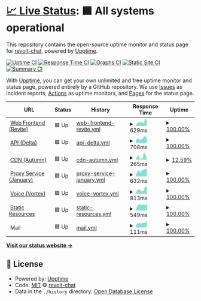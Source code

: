 # [📈 Live Status](https://status.revolt.chat): <!--live status--> **🟩 All systems operational**

This repository contains the open-source uptime monitor and status page for [revolt-chat](https://status.revolt.chat), powered by [Upptime](https://github.com/upptime/upptime).

[![Uptime CI](https://github.com/revolt-chat/status/workflows/Uptime%20CI/badge.svg)](https://github.com/revolt-chat/status/actions?query=workflow%3A%22Uptime+CI%22)
[![Response Time CI](https://github.com/revolt-chat/status/workflows/Response%20Time%20CI/badge.svg)](https://github.com/revolt-chat/status/actions?query=workflow%3A%22Response+Time+CI%22)
[![Graphs CI](https://github.com/revolt-chat/status/workflows/Graphs%20CI/badge.svg)](https://github.com/revolt-chat/status/actions?query=workflow%3A%22Graphs+CI%22)
[![Static Site CI](https://github.com/revolt-chat/status/workflows/Static%20Site%20CI/badge.svg)](https://github.com/revolt-chat/status/actions?query=workflow%3A%22Static+Site+CI%22)
[![Summary CI](https://github.com/revolt-chat/status/workflows/Summary%20CI/badge.svg)](https://github.com/revolt-chat/status/actions?query=workflow%3A%22Summary+CI%22)

With [Upptime](https://upptime.js.org), you can get your own unlimited and free uptime monitor and status page, powered entirely by a GitHub repository. We use [Issues](https://github.com/revolt-chat/status/issues) as incident reports, [Actions](https://github.com/revolt-chat/status/actions) as uptime monitors, and [Pages](https://status.revolt.chat) for the status page.

<!--start: status pages-->
<!-- This summary is generated by Upptime (https://github.com/upptime/upptime) -->
<!-- Do not edit this manually, your changes will be overwritten -->
<!-- prettier-ignore -->
| URL | Status | History | Response Time | Uptime |
| --- | ------ | ------- | ------------- | ------ |
| <img alt="" src="https://icons.duckduckgo.com/ip3/app.revolt.chat.ico" height="13"> [Web Frontend (Revite)](https://app.revolt.chat) | 🟩 Up | [web-frontend-revite.yml](https://github.com/revolt-chat/status/commits/HEAD/history/web-frontend-revite.yml) | <details><summary><img alt="Response time graph" src="./graphs/web-frontend-revite/response-time-week.png" height="20"> 629ms</summary><br><a href="https://status.revolt.chat/history/web-frontend-revite"><img alt="Response time 617" src="https://img.shields.io/endpoint?url=https%3A%2F%2Fraw.githubusercontent.com%2Frevolt-chat%2Fstatus%2FHEAD%2Fapi%2Fweb-frontend-revite%2Fresponse-time.json"></a><br><a href="https://status.revolt.chat/history/web-frontend-revite"><img alt="24-hour response time 725" src="https://img.shields.io/endpoint?url=https%3A%2F%2Fraw.githubusercontent.com%2Frevolt-chat%2Fstatus%2FHEAD%2Fapi%2Fweb-frontend-revite%2Fresponse-time-day.json"></a><br><a href="https://status.revolt.chat/history/web-frontend-revite"><img alt="7-day response time 629" src="https://img.shields.io/endpoint?url=https%3A%2F%2Fraw.githubusercontent.com%2Frevolt-chat%2Fstatus%2FHEAD%2Fapi%2Fweb-frontend-revite%2Fresponse-time-week.json"></a><br><a href="https://status.revolt.chat/history/web-frontend-revite"><img alt="30-day response time 606" src="https://img.shields.io/endpoint?url=https%3A%2F%2Fraw.githubusercontent.com%2Frevolt-chat%2Fstatus%2FHEAD%2Fapi%2Fweb-frontend-revite%2Fresponse-time-month.json"></a><br><a href="https://status.revolt.chat/history/web-frontend-revite"><img alt="1-year response time 617" src="https://img.shields.io/endpoint?url=https%3A%2F%2Fraw.githubusercontent.com%2Frevolt-chat%2Fstatus%2FHEAD%2Fapi%2Fweb-frontend-revite%2Fresponse-time-year.json"></a></details> | <details><summary><a href="https://status.revolt.chat/history/web-frontend-revite">100.00%</a></summary><a href="https://status.revolt.chat/history/web-frontend-revite"><img alt="All-time uptime 100.00%" src="https://img.shields.io/endpoint?url=https%3A%2F%2Fraw.githubusercontent.com%2Frevolt-chat%2Fstatus%2FHEAD%2Fapi%2Fweb-frontend-revite%2Fuptime.json"></a><br><a href="https://status.revolt.chat/history/web-frontend-revite"><img alt="24-hour uptime 100.00%" src="https://img.shields.io/endpoint?url=https%3A%2F%2Fraw.githubusercontent.com%2Frevolt-chat%2Fstatus%2FHEAD%2Fapi%2Fweb-frontend-revite%2Fuptime-day.json"></a><br><a href="https://status.revolt.chat/history/web-frontend-revite"><img alt="7-day uptime 100.00%" src="https://img.shields.io/endpoint?url=https%3A%2F%2Fraw.githubusercontent.com%2Frevolt-chat%2Fstatus%2FHEAD%2Fapi%2Fweb-frontend-revite%2Fuptime-week.json"></a><br><a href="https://status.revolt.chat/history/web-frontend-revite"><img alt="30-day uptime 100.00%" src="https://img.shields.io/endpoint?url=https%3A%2F%2Fraw.githubusercontent.com%2Frevolt-chat%2Fstatus%2FHEAD%2Fapi%2Fweb-frontend-revite%2Fuptime-month.json"></a><br><a href="https://status.revolt.chat/history/web-frontend-revite"><img alt="1-year uptime 100.00%" src="https://img.shields.io/endpoint?url=https%3A%2F%2Fraw.githubusercontent.com%2Frevolt-chat%2Fstatus%2FHEAD%2Fapi%2Fweb-frontend-revite%2Fuptime-year.json"></a></details>
| <img alt="" src="https://icons.duckduckgo.com/ip3/api.revolt.chat.ico" height="13"> [API (Delta)](https://api.revolt.chat) | 🟩 Up | [api-delta.yml](https://github.com/revolt-chat/status/commits/HEAD/history/api-delta.yml) | <details><summary><img alt="Response time graph" src="./graphs/api-delta/response-time-week.png" height="20"> 708ms</summary><br><a href="https://status.revolt.chat/history/api-delta"><img alt="Response time 607" src="https://img.shields.io/endpoint?url=https%3A%2F%2Fraw.githubusercontent.com%2Frevolt-chat%2Fstatus%2FHEAD%2Fapi%2Fapi-delta%2Fresponse-time.json"></a><br><a href="https://status.revolt.chat/history/api-delta"><img alt="24-hour response time 673" src="https://img.shields.io/endpoint?url=https%3A%2F%2Fraw.githubusercontent.com%2Frevolt-chat%2Fstatus%2FHEAD%2Fapi%2Fapi-delta%2Fresponse-time-day.json"></a><br><a href="https://status.revolt.chat/history/api-delta"><img alt="7-day response time 708" src="https://img.shields.io/endpoint?url=https%3A%2F%2Fraw.githubusercontent.com%2Frevolt-chat%2Fstatus%2FHEAD%2Fapi%2Fapi-delta%2Fresponse-time-week.json"></a><br><a href="https://status.revolt.chat/history/api-delta"><img alt="30-day response time 591" src="https://img.shields.io/endpoint?url=https%3A%2F%2Fraw.githubusercontent.com%2Frevolt-chat%2Fstatus%2FHEAD%2Fapi%2Fapi-delta%2Fresponse-time-month.json"></a><br><a href="https://status.revolt.chat/history/api-delta"><img alt="1-year response time 607" src="https://img.shields.io/endpoint?url=https%3A%2F%2Fraw.githubusercontent.com%2Frevolt-chat%2Fstatus%2FHEAD%2Fapi%2Fapi-delta%2Fresponse-time-year.json"></a></details> | <details><summary><a href="https://status.revolt.chat/history/api-delta">100.00%</a></summary><a href="https://status.revolt.chat/history/api-delta"><img alt="All-time uptime 100.00%" src="https://img.shields.io/endpoint?url=https%3A%2F%2Fraw.githubusercontent.com%2Frevolt-chat%2Fstatus%2FHEAD%2Fapi%2Fapi-delta%2Fuptime.json"></a><br><a href="https://status.revolt.chat/history/api-delta"><img alt="24-hour uptime 100.00%" src="https://img.shields.io/endpoint?url=https%3A%2F%2Fraw.githubusercontent.com%2Frevolt-chat%2Fstatus%2FHEAD%2Fapi%2Fapi-delta%2Fuptime-day.json"></a><br><a href="https://status.revolt.chat/history/api-delta"><img alt="7-day uptime 100.00%" src="https://img.shields.io/endpoint?url=https%3A%2F%2Fraw.githubusercontent.com%2Frevolt-chat%2Fstatus%2FHEAD%2Fapi%2Fapi-delta%2Fuptime-week.json"></a><br><a href="https://status.revolt.chat/history/api-delta"><img alt="30-day uptime 100.00%" src="https://img.shields.io/endpoint?url=https%3A%2F%2Fraw.githubusercontent.com%2Frevolt-chat%2Fstatus%2FHEAD%2Fapi%2Fapi-delta%2Fuptime-month.json"></a><br><a href="https://status.revolt.chat/history/api-delta"><img alt="1-year uptime 100.00%" src="https://img.shields.io/endpoint?url=https%3A%2F%2Fraw.githubusercontent.com%2Frevolt-chat%2Fstatus%2FHEAD%2Fapi%2Fapi-delta%2Fuptime-year.json"></a></details>
| <img alt="" src="https://icons.duckduckgo.com/ip3/autumn.revolt.chat.ico" height="13"> [CDN (Autumn)](https://autumn.revolt.chat) | 🟩 Up | [cdn-autumn.yml](https://github.com/revolt-chat/status/commits/HEAD/history/cdn-autumn.yml) | <details><summary><img alt="Response time graph" src="./graphs/cdn-autumn/response-time-week.png" height="20"> 265ms</summary><br><a href="https://status.revolt.chat/history/cdn-autumn"><img alt="Response time 287" src="https://img.shields.io/endpoint?url=https%3A%2F%2Fraw.githubusercontent.com%2Frevolt-chat%2Fstatus%2FHEAD%2Fapi%2Fcdn-autumn%2Fresponse-time.json"></a><br><a href="https://status.revolt.chat/history/cdn-autumn"><img alt="24-hour response time 87" src="https://img.shields.io/endpoint?url=https%3A%2F%2Fraw.githubusercontent.com%2Frevolt-chat%2Fstatus%2FHEAD%2Fapi%2Fcdn-autumn%2Fresponse-time-day.json"></a><br><a href="https://status.revolt.chat/history/cdn-autumn"><img alt="7-day response time 265" src="https://img.shields.io/endpoint?url=https%3A%2F%2Fraw.githubusercontent.com%2Frevolt-chat%2Fstatus%2FHEAD%2Fapi%2Fcdn-autumn%2Fresponse-time-week.json"></a><br><a href="https://status.revolt.chat/history/cdn-autumn"><img alt="30-day response time 295" src="https://img.shields.io/endpoint?url=https%3A%2F%2Fraw.githubusercontent.com%2Frevolt-chat%2Fstatus%2FHEAD%2Fapi%2Fcdn-autumn%2Fresponse-time-month.json"></a><br><a href="https://status.revolt.chat/history/cdn-autumn"><img alt="1-year response time 287" src="https://img.shields.io/endpoint?url=https%3A%2F%2Fraw.githubusercontent.com%2Frevolt-chat%2Fstatus%2FHEAD%2Fapi%2Fcdn-autumn%2Fresponse-time-year.json"></a></details> | <details><summary><a href="https://status.revolt.chat/history/cdn-autumn">12.59%</a></summary><a href="https://status.revolt.chat/history/cdn-autumn"><img alt="All-time uptime 89.35%" src="https://img.shields.io/endpoint?url=https%3A%2F%2Fraw.githubusercontent.com%2Frevolt-chat%2Fstatus%2FHEAD%2Fapi%2Fcdn-autumn%2Fuptime.json"></a><br><a href="https://status.revolt.chat/history/cdn-autumn"><img alt="24-hour uptime 0.00%" src="https://img.shields.io/endpoint?url=https%3A%2F%2Fraw.githubusercontent.com%2Frevolt-chat%2Fstatus%2FHEAD%2Fapi%2Fcdn-autumn%2Fuptime-day.json"></a><br><a href="https://status.revolt.chat/history/cdn-autumn"><img alt="7-day uptime 12.59%" src="https://img.shields.io/endpoint?url=https%3A%2F%2Fraw.githubusercontent.com%2Frevolt-chat%2Fstatus%2FHEAD%2Fapi%2Fcdn-autumn%2Fuptime-week.json"></a><br><a href="https://status.revolt.chat/history/cdn-autumn"><img alt="30-day uptime 79.35%" src="https://img.shields.io/endpoint?url=https%3A%2F%2Fraw.githubusercontent.com%2Frevolt-chat%2Fstatus%2FHEAD%2Fapi%2Fcdn-autumn%2Fuptime-month.json"></a><br><a href="https://status.revolt.chat/history/cdn-autumn"><img alt="1-year uptime 89.35%" src="https://img.shields.io/endpoint?url=https%3A%2F%2Fraw.githubusercontent.com%2Frevolt-chat%2Fstatus%2FHEAD%2Fapi%2Fcdn-autumn%2Fuptime-year.json"></a></details>
| <img alt="" src="https://icons.duckduckgo.com/ip3/jan.revolt.chat.ico" height="13"> [Proxy Service (January)](https://jan.revolt.chat) | 🟩 Up | [proxy-service-january.yml](https://github.com/revolt-chat/status/commits/HEAD/history/proxy-service-january.yml) | <details><summary><img alt="Response time graph" src="./graphs/proxy-service-january/response-time-week.png" height="20"> 632ms</summary><br><a href="https://status.revolt.chat/history/proxy-service-january"><img alt="Response time 607" src="https://img.shields.io/endpoint?url=https%3A%2F%2Fraw.githubusercontent.com%2Frevolt-chat%2Fstatus%2FHEAD%2Fapi%2Fproxy-service-january%2Fresponse-time.json"></a><br><a href="https://status.revolt.chat/history/proxy-service-january"><img alt="24-hour response time 746" src="https://img.shields.io/endpoint?url=https%3A%2F%2Fraw.githubusercontent.com%2Frevolt-chat%2Fstatus%2FHEAD%2Fapi%2Fproxy-service-january%2Fresponse-time-day.json"></a><br><a href="https://status.revolt.chat/history/proxy-service-january"><img alt="7-day response time 632" src="https://img.shields.io/endpoint?url=https%3A%2F%2Fraw.githubusercontent.com%2Frevolt-chat%2Fstatus%2FHEAD%2Fapi%2Fproxy-service-january%2Fresponse-time-week.json"></a><br><a href="https://status.revolt.chat/history/proxy-service-january"><img alt="30-day response time 588" src="https://img.shields.io/endpoint?url=https%3A%2F%2Fraw.githubusercontent.com%2Frevolt-chat%2Fstatus%2FHEAD%2Fapi%2Fproxy-service-january%2Fresponse-time-month.json"></a><br><a href="https://status.revolt.chat/history/proxy-service-january"><img alt="1-year response time 607" src="https://img.shields.io/endpoint?url=https%3A%2F%2Fraw.githubusercontent.com%2Frevolt-chat%2Fstatus%2FHEAD%2Fapi%2Fproxy-service-january%2Fresponse-time-year.json"></a></details> | <details><summary><a href="https://status.revolt.chat/history/proxy-service-january">100.00%</a></summary><a href="https://status.revolt.chat/history/proxy-service-january"><img alt="All-time uptime 84.78%" src="https://img.shields.io/endpoint?url=https%3A%2F%2Fraw.githubusercontent.com%2Frevolt-chat%2Fstatus%2FHEAD%2Fapi%2Fproxy-service-january%2Fuptime.json"></a><br><a href="https://status.revolt.chat/history/proxy-service-january"><img alt="24-hour uptime 100.00%" src="https://img.shields.io/endpoint?url=https%3A%2F%2Fraw.githubusercontent.com%2Frevolt-chat%2Fstatus%2FHEAD%2Fapi%2Fproxy-service-january%2Fuptime-day.json"></a><br><a href="https://status.revolt.chat/history/proxy-service-january"><img alt="7-day uptime 100.00%" src="https://img.shields.io/endpoint?url=https%3A%2F%2Fraw.githubusercontent.com%2Frevolt-chat%2Fstatus%2FHEAD%2Fapi%2Fproxy-service-january%2Fuptime-week.json"></a><br><a href="https://status.revolt.chat/history/proxy-service-january"><img alt="30-day uptime 86.31%" src="https://img.shields.io/endpoint?url=https%3A%2F%2Fraw.githubusercontent.com%2Frevolt-chat%2Fstatus%2FHEAD%2Fapi%2Fproxy-service-january%2Fuptime-month.json"></a><br><a href="https://status.revolt.chat/history/proxy-service-january"><img alt="1-year uptime 84.78%" src="https://img.shields.io/endpoint?url=https%3A%2F%2Fraw.githubusercontent.com%2Frevolt-chat%2Fstatus%2FHEAD%2Fapi%2Fproxy-service-january%2Fuptime-year.json"></a></details>
| <img alt="" src="https://icons.duckduckgo.com/ip3/vortex.revolt.chat.ico" height="13"> [Voice (Vortex)](https://vortex.revolt.chat) | 🟩 Up | [voice-vortex.yml](https://github.com/revolt-chat/status/commits/HEAD/history/voice-vortex.yml) | <details><summary><img alt="Response time graph" src="./graphs/voice-vortex/response-time-week.png" height="20"> 813ms</summary><br><a href="https://status.revolt.chat/history/voice-vortex"><img alt="Response time 748" src="https://img.shields.io/endpoint?url=https%3A%2F%2Fraw.githubusercontent.com%2Frevolt-chat%2Fstatus%2FHEAD%2Fapi%2Fvoice-vortex%2Fresponse-time.json"></a><br><a href="https://status.revolt.chat/history/voice-vortex"><img alt="24-hour response time 1248" src="https://img.shields.io/endpoint?url=https%3A%2F%2Fraw.githubusercontent.com%2Frevolt-chat%2Fstatus%2FHEAD%2Fapi%2Fvoice-vortex%2Fresponse-time-day.json"></a><br><a href="https://status.revolt.chat/history/voice-vortex"><img alt="7-day response time 813" src="https://img.shields.io/endpoint?url=https%3A%2F%2Fraw.githubusercontent.com%2Frevolt-chat%2Fstatus%2FHEAD%2Fapi%2Fvoice-vortex%2Fresponse-time-week.json"></a><br><a href="https://status.revolt.chat/history/voice-vortex"><img alt="30-day response time 742" src="https://img.shields.io/endpoint?url=https%3A%2F%2Fraw.githubusercontent.com%2Frevolt-chat%2Fstatus%2FHEAD%2Fapi%2Fvoice-vortex%2Fresponse-time-month.json"></a><br><a href="https://status.revolt.chat/history/voice-vortex"><img alt="1-year response time 748" src="https://img.shields.io/endpoint?url=https%3A%2F%2Fraw.githubusercontent.com%2Frevolt-chat%2Fstatus%2FHEAD%2Fapi%2Fvoice-vortex%2Fresponse-time-year.json"></a></details> | <details><summary><a href="https://status.revolt.chat/history/voice-vortex">100.00%</a></summary><a href="https://status.revolt.chat/history/voice-vortex"><img alt="All-time uptime 100.00%" src="https://img.shields.io/endpoint?url=https%3A%2F%2Fraw.githubusercontent.com%2Frevolt-chat%2Fstatus%2FHEAD%2Fapi%2Fvoice-vortex%2Fuptime.json"></a><br><a href="https://status.revolt.chat/history/voice-vortex"><img alt="24-hour uptime 100.00%" src="https://img.shields.io/endpoint?url=https%3A%2F%2Fraw.githubusercontent.com%2Frevolt-chat%2Fstatus%2FHEAD%2Fapi%2Fvoice-vortex%2Fuptime-day.json"></a><br><a href="https://status.revolt.chat/history/voice-vortex"><img alt="7-day uptime 100.00%" src="https://img.shields.io/endpoint?url=https%3A%2F%2Fraw.githubusercontent.com%2Frevolt-chat%2Fstatus%2FHEAD%2Fapi%2Fvoice-vortex%2Fuptime-week.json"></a><br><a href="https://status.revolt.chat/history/voice-vortex"><img alt="30-day uptime 100.00%" src="https://img.shields.io/endpoint?url=https%3A%2F%2Fraw.githubusercontent.com%2Frevolt-chat%2Fstatus%2FHEAD%2Fapi%2Fvoice-vortex%2Fuptime-month.json"></a><br><a href="https://status.revolt.chat/history/voice-vortex"><img alt="1-year uptime 100.00%" src="https://img.shields.io/endpoint?url=https%3A%2F%2Fraw.githubusercontent.com%2Frevolt-chat%2Fstatus%2FHEAD%2Fapi%2Fvoice-vortex%2Fuptime-year.json"></a></details>
| <img alt="" src="https://icons.duckduckgo.com/ip3/static.revolt.chat.ico" height="13"> [Static Resources](https://static.revolt.chat) | 🟩 Up | [static-resources.yml](https://github.com/revolt-chat/status/commits/HEAD/history/static-resources.yml) | <details><summary><img alt="Response time graph" src="./graphs/static-resources/response-time-week.png" height="20"> 549ms</summary><br><a href="https://status.revolt.chat/history/static-resources"><img alt="Response time 505" src="https://img.shields.io/endpoint?url=https%3A%2F%2Fraw.githubusercontent.com%2Frevolt-chat%2Fstatus%2FHEAD%2Fapi%2Fstatic-resources%2Fresponse-time.json"></a><br><a href="https://status.revolt.chat/history/static-resources"><img alt="24-hour response time 699" src="https://img.shields.io/endpoint?url=https%3A%2F%2Fraw.githubusercontent.com%2Frevolt-chat%2Fstatus%2FHEAD%2Fapi%2Fstatic-resources%2Fresponse-time-day.json"></a><br><a href="https://status.revolt.chat/history/static-resources"><img alt="7-day response time 549" src="https://img.shields.io/endpoint?url=https%3A%2F%2Fraw.githubusercontent.com%2Frevolt-chat%2Fstatus%2FHEAD%2Fapi%2Fstatic-resources%2Fresponse-time-week.json"></a><br><a href="https://status.revolt.chat/history/static-resources"><img alt="30-day response time 532" src="https://img.shields.io/endpoint?url=https%3A%2F%2Fraw.githubusercontent.com%2Frevolt-chat%2Fstatus%2FHEAD%2Fapi%2Fstatic-resources%2Fresponse-time-month.json"></a><br><a href="https://status.revolt.chat/history/static-resources"><img alt="1-year response time 562" src="https://img.shields.io/endpoint?url=https%3A%2F%2Fraw.githubusercontent.com%2Frevolt-chat%2Fstatus%2FHEAD%2Fapi%2Fstatic-resources%2Fresponse-time-year.json"></a></details> | <details><summary><a href="https://status.revolt.chat/history/static-resources">100.00%</a></summary><a href="https://status.revolt.chat/history/static-resources"><img alt="All-time uptime 99.46%" src="https://img.shields.io/endpoint?url=https%3A%2F%2Fraw.githubusercontent.com%2Frevolt-chat%2Fstatus%2FHEAD%2Fapi%2Fstatic-resources%2Fuptime.json"></a><br><a href="https://status.revolt.chat/history/static-resources"><img alt="24-hour uptime 100.00%" src="https://img.shields.io/endpoint?url=https%3A%2F%2Fraw.githubusercontent.com%2Frevolt-chat%2Fstatus%2FHEAD%2Fapi%2Fstatic-resources%2Fuptime-day.json"></a><br><a href="https://status.revolt.chat/history/static-resources"><img alt="7-day uptime 100.00%" src="https://img.shields.io/endpoint?url=https%3A%2F%2Fraw.githubusercontent.com%2Frevolt-chat%2Fstatus%2FHEAD%2Fapi%2Fstatic-resources%2Fuptime-week.json"></a><br><a href="https://status.revolt.chat/history/static-resources"><img alt="30-day uptime 100.00%" src="https://img.shields.io/endpoint?url=https%3A%2F%2Fraw.githubusercontent.com%2Frevolt-chat%2Fstatus%2FHEAD%2Fapi%2Fstatic-resources%2Fuptime-month.json"></a><br><a href="https://status.revolt.chat/history/static-resources"><img alt="1-year uptime 99.99%" src="https://img.shields.io/endpoint?url=https%3A%2F%2Fraw.githubusercontent.com%2Frevolt-chat%2Fstatus%2FHEAD%2Fapi%2Fstatic-resources%2Fuptime-year.json"></a></details>
| <img alt="" src="https://icons.duckduckgo.com/ip3/null.ico" height="13"> Mail | 🟩 Up | [mail.yml](https://github.com/revolt-chat/status/commits/HEAD/history/mail.yml) | <details><summary><img alt="Response time graph" src="./graphs/mail/response-time-week.png" height="20"> 111ms</summary><br><a href="https://status.revolt.chat/history/mail"><img alt="Response time 118" src="https://img.shields.io/endpoint?url=https%3A%2F%2Fraw.githubusercontent.com%2Frevolt-chat%2Fstatus%2FHEAD%2Fapi%2Fmail%2Fresponse-time.json"></a><br><a href="https://status.revolt.chat/history/mail"><img alt="24-hour response time 163" src="https://img.shields.io/endpoint?url=https%3A%2F%2Fraw.githubusercontent.com%2Frevolt-chat%2Fstatus%2FHEAD%2Fapi%2Fmail%2Fresponse-time-day.json"></a><br><a href="https://status.revolt.chat/history/mail"><img alt="7-day response time 111" src="https://img.shields.io/endpoint?url=https%3A%2F%2Fraw.githubusercontent.com%2Frevolt-chat%2Fstatus%2FHEAD%2Fapi%2Fmail%2Fresponse-time-week.json"></a><br><a href="https://status.revolt.chat/history/mail"><img alt="30-day response time 117" src="https://img.shields.io/endpoint?url=https%3A%2F%2Fraw.githubusercontent.com%2Frevolt-chat%2Fstatus%2FHEAD%2Fapi%2Fmail%2Fresponse-time-month.json"></a><br><a href="https://status.revolt.chat/history/mail"><img alt="1-year response time 117" src="https://img.shields.io/endpoint?url=https%3A%2F%2Fraw.githubusercontent.com%2Frevolt-chat%2Fstatus%2FHEAD%2Fapi%2Fmail%2Fresponse-time-year.json"></a></details> | <details><summary><a href="https://status.revolt.chat/history/mail">100.00%</a></summary><a href="https://status.revolt.chat/history/mail"><img alt="All-time uptime 97.93%" src="https://img.shields.io/endpoint?url=https%3A%2F%2Fraw.githubusercontent.com%2Frevolt-chat%2Fstatus%2FHEAD%2Fapi%2Fmail%2Fuptime.json"></a><br><a href="https://status.revolt.chat/history/mail"><img alt="24-hour uptime 100.00%" src="https://img.shields.io/endpoint?url=https%3A%2F%2Fraw.githubusercontent.com%2Frevolt-chat%2Fstatus%2FHEAD%2Fapi%2Fmail%2Fuptime-day.json"></a><br><a href="https://status.revolt.chat/history/mail"><img alt="7-day uptime 100.00%" src="https://img.shields.io/endpoint?url=https%3A%2F%2Fraw.githubusercontent.com%2Frevolt-chat%2Fstatus%2FHEAD%2Fapi%2Fmail%2Fuptime-week.json"></a><br><a href="https://status.revolt.chat/history/mail"><img alt="30-day uptime 100.00%" src="https://img.shields.io/endpoint?url=https%3A%2F%2Fraw.githubusercontent.com%2Frevolt-chat%2Fstatus%2FHEAD%2Fapi%2Fmail%2Fuptime-month.json"></a><br><a href="https://status.revolt.chat/history/mail"><img alt="1-year uptime 99.97%" src="https://img.shields.io/endpoint?url=https%3A%2F%2Fraw.githubusercontent.com%2Frevolt-chat%2Fstatus%2FHEAD%2Fapi%2Fmail%2Fuptime-year.json"></a></details>

<!--end: status pages-->

[**Visit our status website →**](https://status.revolt.chat)

## 📄 License

- Powered by: [Upptime](https://github.com/upptime/upptime)
- Code: [MIT](./LICENSE) © [revolt-chat](https://status.revolt.chat)
- Data in the `./history` directory: [Open Database License](https://opendatacommons.org/licenses/odbl/1-0/)
